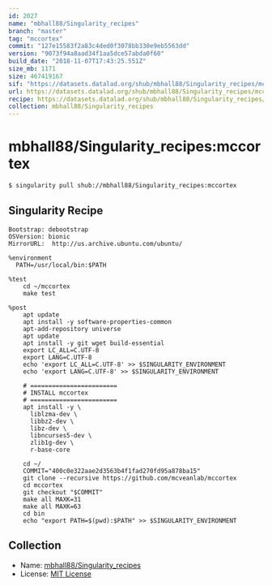 ```yaml
---
id: 2027
name: "mbhall88/Singularity_recipes"
branch: "master"
tag: "mccortex"
commit: "127e15583f2a83c4ded0f3078bb330e9eb5563dd"
version: "9073f94a8aad34f1aa5dce57abda0f60"
build_date: "2018-11-07T17:43:25.551Z"
size_mb: 1171
size: 467419167
sif: "https://datasets.datalad.org/shub/mbhall88/Singularity_recipes/mccortex/2018-11-07-127e1558-9073f94a/9073f94a8aad34f1aa5dce57abda0f60.simg"
url: https://datasets.datalad.org/shub/mbhall88/Singularity_recipes/mccortex/2018-11-07-127e1558-9073f94a/
recipe: https://datasets.datalad.org/shub/mbhall88/Singularity_recipes/mccortex/2018-11-07-127e1558-9073f94a/Singularity
collection: mbhall88/Singularity_recipes
---
```


# mbhall88/Singularity_recipes:mccortex

```bash
$ singularity pull shub://mbhall88/Singularity_recipes:mccortex
```

## Singularity Recipe

```singularity
Bootstrap: debootstrap
OSVersion: bionic
MirrorURL:  http://us.archive.ubuntu.com/ubuntu/

%environment
  PATH=/usr/local/bin:$PATH

%test
    cd ~/mccortex
    make test

%post
    apt update
    apt install -y software-properties-common
    apt-add-repository universe
    apt update
    apt install -y git wget build-essential
    export LC_ALL=C.UTF-8
    export LANG=C.UTF-8
    echo 'export LC_ALL=C.UTF-8' >> $SINGULARITY_ENVIRONMENT
    echo 'export LANG=C.UTF-8' >> $SINGULARITY_ENVIRONMENT

    # ========================
    # INSTALL mccortex
    # ========================
    apt install -y \
      liblzma-dev \
      libbz2-dev \
      libz-dev \
      libncurses5-dev \
      zlib1g-dev \
      r-base-core

    cd ~/
    COMMIT="400c0e322aae2d3563b4f1fad270fd95a878ba15"
    git clone --recursive https://github.com/mcveanlab/mccortex
    cd mccortex
    git checkout "$COMMIT"
    make all MAXK=31
    make all MAXK=63
    cd bin
    echo "export PATH=$(pwd):$PATH" >> $SINGULARITY_ENVIRONMENT
```

## Collection

 - Name: [mbhall88/Singularity_recipes](https://github.com/mbhall88/Singularity_recipes)
 - License: [MIT License](https://api.github.com/licenses/mit)

